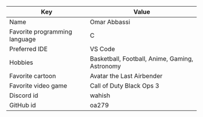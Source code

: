 | Key | Value |
| ---- | --- |
| Name | Omar Abbassi |
| Favorite programming language | C |
| Preferred IDE | VS Code |
| Hobbies | Basketball, Football, Anime, Gaming, Astronomy |
| Favorite cartoon | Avatar the Last Airbender |
| Favorite video game | Call of Duty Black Ops 3 |
| Discord id | wahish |
| GitHub id | oa279 |